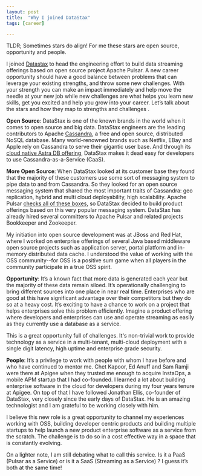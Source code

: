 ```yaml
---
layout: post
title:  "Why I joined DataStax"
tags: [career]

---
```


TLDR; Sometimes stars do align! For me these stars are open source, opportunity and people. 

I joined [Datastax](www.datastax.com) to head the engineering effort to build data streaming offerings based on open source project Apache Pulsar. A new career opportunity should 
have a good balance between problems that can leverage your existing strengths, and throw some new challenges. With your strength you can make an impact immediately and help
move the needle at your new job while new challenges are what helps you learn new skills, get you excited and help you grow into your career.  Let’s talk about the
stars and how they map to strengths and challenges . 

**Open Source**: DataStax is one of the known brands in the world when it comes to open source and big data. DataStax engineers are the leading contributors to Apache
[Cassandra](https://en.wikipedia.org/wiki/Apache_Cassandra), a free and open source, distributed NoSQL database. Many world-renowned brands such as Netflix, EBay and Apple rely on Cassandra to serve their gigantic 
user base. And through its [cloud native Astra DB offering](https://www.datastax.com/products/datastax-astra), DataStax makes it dead easy for developers to use Cassandra-as-a-Service (CaaS).  

**More Open Source**: When DataStax looked at its customer base they found that the majority of these customers use some sort of messaging system to pipe data to and 
from Cassandra. So they looked for an open source messaging system that shared the most important traits of Cassandra: geo replication, hybrid and multi cloud deployability,
high scalability. Apache Pulsar [checks all of these boxes](https://www.datastax.com/blog/2021/01/four-reasons-why-apache-pulsar-essential-modern-data-stack), so DataStax decided to build product offerings based on this very popular messaging system. DataStax
has already hired several committers to Apache Pulsar and related projects Bookkeeper and Zookeeper. 

My initiation into open source development was at JBoss and Red Hat, where I worked on enterprise offerings of several Java based middleware open source projects
such as application server, portal platform and in-memory distributed data cache. I understood the value of working with the OSS community--for OSS is a positive
sum game when all players in the community participate in a true OSS spirit. 

**Opportunity**: It’s a known fact that more data is generated each year but the majority of these data remain siloed. It’s operationally challenging to bring different 
sources into one place in near real time. Enterprises who are good at this have significant advantage over their competitors but they do so at a heavy cost. It’s
exciting to have a chance to work on a project that helps enterprises solve this problem efficiently. Imagine a product offering where developers and enterprises
can use  and operate streaming as easily as they currently use a database as a service. 

This is a great opportunity full of challenges. It's non-trivial  work to provide technology as a service in a multi-tenant, multi-cloud deployment with a single
digit latency, high uptime and enterprise grade security. 

**People**: It’s a privilege to work with people with whom I have before and who have continued to mentor me. Chet Kapoor, Ed Anuff and Sam Ramji were there at Apigee
when they trusted me enough to acquire InstaOps, a mobile APM startup that I had co-founded. I learned a lot about building enterprise software in the cloud for 
developers during my four years tenure at Apigee. On top of that I have followed Jonathan Ellis, co-founder of DataStax, very closely since the early days of
DataStax. He is an amazing technologist and I am grateful to be working closely with him.

I believe this new role is a great opportunity to channel my experiences working with OSS, building developer centric products and building multiple startups to help
launch a new product enterprise software as a service from the scratch. The challenge is to do so in a cost effective way in a space that is constantly evolving.

On a lighter note, I am still debating what to call this service. Is it a PaaS (Pulsar as a Service) or is it a SaaS (Streaming as a Service) ?
I guess it’s both at the same time! 
